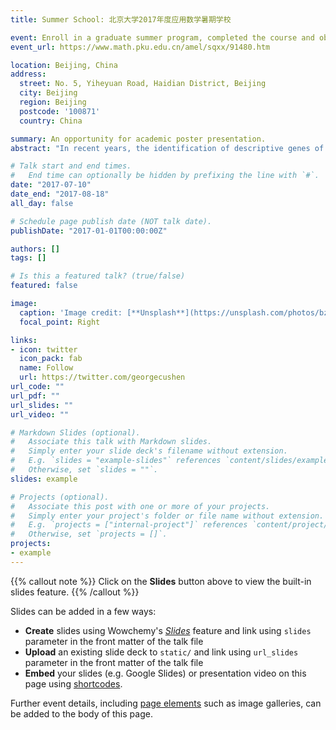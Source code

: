 ```yaml
---
title: Summer School: 北京大学2017年度应用数学暑期学校

event: Enroll in a graduate summer program, completed the course and obtained the graduation certificate
event_url: https://www.math.pku.edu.cn/amel/sqxx/91480.htm

location: Beijing, China
address:
  street: No. 5, Yiheyuan Road, Haidian District, Beijing
  city: Beijing
  region: Beijing
  postcode: '100871'
  country: China

summary: An opportunity for academic poster presentation.
abstract: "In recent years, the identification of descriptive genes of biomarkers based on gene expression microarray data has attracted much attention in the field of bioinformatics. The successful identification of spontaneous preterm birth (SPTB) biomarkers is conducive to reducing the risk of preterm birth in pregnant women and has important research value. In this paper, we propose a method for identifying biomarkers of SPTB from publically available gene expression data. First, it downloads SPTB gene expression data from public databases, uses SVM-RFE for gene feature selection, and compares it with other machine learning and feature selection methods, namely AB-RFE, NN-RFE, RF-RFE and KNN-RFE. With the help of accuracy (Acc), precision (Pre), sensitivity (Sn), specificity (Sp), F-measure and AUC value, the classification performances are evaluated. Then, the top-ranked genes of SVM-RFE are intersected with the top-ranked genes of the other four methods as the identified SPTB biomarkers, which are sequentially justified by cluster analysis, correlation analysis and functional enrichment analysis. Finally, an SVM classifier is constructed to verify the identified biomarkers on an independent dataset. The results show that machine learning methods are effective for SPTB biomarkers discovery. This method can realize the possibility of SPTB non-invasively before women’s pregnancy, reduce the dependence on artificial identification, and reduce the risk of premature delivery of pregnant women."

# Talk start and end times.
#   End time can optionally be hidden by prefixing the line with `#`.
date: "2017-07-10"
date_end: "2017-08-18"
all_day: false

# Schedule page publish date (NOT talk date).
publishDate: "2017-01-01T00:00:00Z"

authors: []
tags: []

# Is this a featured talk? (true/false)
featured: false

image:
  caption: 'Image credit: [**Unsplash**](https://unsplash.com/photos/bzdhc5b3Bxs)'
  focal_point: Right

links:
- icon: twitter
  icon_pack: fab
  name: Follow
  url: https://twitter.com/georgecushen
url_code: ""
url_pdf: ""
url_slides: ""
url_video: ""

# Markdown Slides (optional).
#   Associate this talk with Markdown slides.
#   Simply enter your slide deck's filename without extension.
#   E.g. `slides = "example-slides"` references `content/slides/example-slides.md`.
#   Otherwise, set `slides = ""`.
slides: example

# Projects (optional).
#   Associate this post with one or more of your projects.
#   Simply enter your project's folder or file name without extension.
#   E.g. `projects = ["internal-project"]` references `content/project/deep-learning/index.md`.
#   Otherwise, set `projects = []`.
projects:
- example
---
```


{{% callout note %}}
Click on the **Slides** button above to view the built-in slides feature.
{{% /callout %}}

Slides can be added in a few ways:

- **Create** slides using Wowchemy's [*Slides*](https://wowchemy.com/docs/managing-content/#create-slides) feature and link using `slides` parameter in the front matter of the talk file
- **Upload** an existing slide deck to `static/` and link using `url_slides` parameter in the front matter of the talk file
- **Embed** your slides (e.g. Google Slides) or presentation video on this page using [shortcodes](https://wowchemy.com/docs/writing-markdown-latex/).

Further event details, including [page elements](https://wowchemy.com/docs/writing-markdown-latex/) such as image galleries, can be added to the body of this page.
